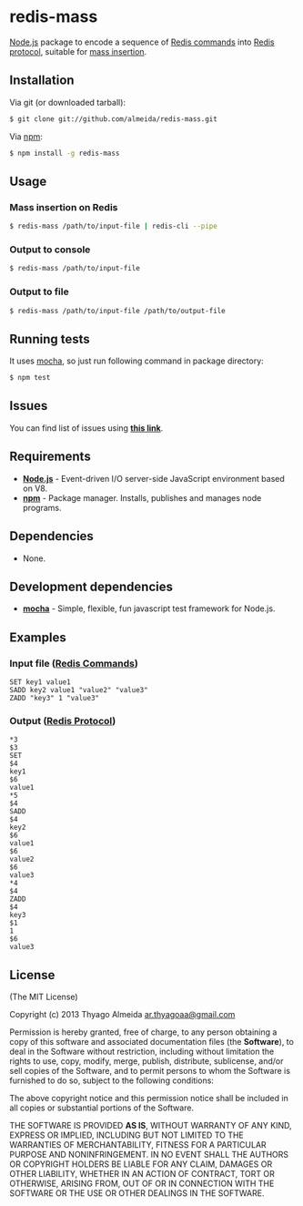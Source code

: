 # redis-mass

[Node.js](http://nodejs.org/) package to encode a sequence of [Redis commands](http://redis.io/commands) into [Redis protocol](http://redis.io/topics/protocol), suitable for [mass insertion](http://redis.io/topics/mass-insert).

## Installation

Via git (or downloaded tarball):

```bash
$ git clone git://github.com/almeida/redis-mass.git
```

Via [npm](http://npmjs.org/):

```bash
$ npm install -g redis-mass
```	

## Usage

### Mass insertion on Redis

```bash
$ redis-mass /path/to/input-file | redis-cli --pipe
```

### Output to console

```bash
$ redis-mass /path/to/input-file
```

### Output to file

```bash
$ redis-mass /path/to/input-file /path/to/output-file
```

## Running tests

It uses [mocha](https://github.com/visionmedia/mocha), so just run following command in package directory:

```bash
$ npm test
```

## Issues

You can find list of issues using **[this link](http://github.com/almeida/node-mass/issues)**.

## Requirements

 - **[Node.js](http://nodejs.org)** - Event-driven I/O server-side JavaScript environment based on V8.
 - **[npm](http://npmjs.org)** - Package manager. Installs, publishes and manages node programs.

## Dependencies

 - None.

## Development dependencies

 - **[mocha](https://github.com/visionmedia/mocha)** - Simple, flexible, fun javascript test framework for Node.js.

## Examples

### Input file ([Redis Commands](http://redis.io/commands))

```
SET key1 value1
SADD key2 value1 "value2" "value3"
ZADD "key3" 1 "value3"
```

### Output ([Redis Protocol](http://redis.io/topics/protocol))

```
*3
$3
SET
$4
key1
$6
value1
*5
$4
SADD
$4
key2
$6
value1
$6
value2
$6
value3
*4
$4
ZADD
$4
key3
$1
1
$6
value3
```

## License

(The MIT License)

Copyright (c) 2013 Thyago Almeida <ar.thyagoaa@gmail.com>

Permission is hereby granted, free of charge, to any person obtaining a copy of this software and associated documentation files (the **Software**), to deal in the Software without restriction, including without limitation the rights to use, copy, modify, merge, publish, distribute, sublicense, and/or sell copies of the Software, and to permit persons to whom the Software is furnished to do so, subject to the following conditions:

The above copyright notice and this permission notice shall be included in all copies or substantial portions of the Software.

THE SOFTWARE IS PROVIDED **AS IS**, WITHOUT WARRANTY OF ANY KIND, EXPRESS OR IMPLIED, INCLUDING BUT NOT LIMITED TO THE WARRANTIES OF MERCHANTABILITY, FITNESS FOR A PARTICULAR PURPOSE AND NONINFRINGEMENT. IN NO EVENT SHALL THE AUTHORS OR COPYRIGHT HOLDERS BE LIABLE FOR ANY CLAIM, DAMAGES OR OTHER LIABILITY, WHETHER IN AN ACTION OF CONTRACT, TORT OR OTHERWISE, ARISING FROM, OUT OF OR IN CONNECTION WITH THE SOFTWARE OR THE USE OR OTHER DEALINGS IN THE SOFTWARE.